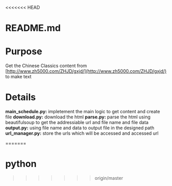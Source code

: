 <<<<<<< HEAD
# README.md

# Purpose
Get the Chinese Classics content from [http://www.zh5000.com/ZHJD/gxjd/](http://www.zh5000.com/ZHJD/gxjd/) to make text

# Details 
**main_schedule.py:** impletement the main logic to get content and create file
**download.py:** download the html 
**parse.py:** parse the html using beautifulsoup to get the addressiable url and file name and file data
**output.py:** using file name and data to output file in the designed path
**url_manager.py:** store the urls which will be accessed and accessed url

[ http://www.zh5000.com/ZHJD/gxjd/]: http://www.zh5000.com/ZHJD/gxjd/

=======
# python
>>>>>>> origin/master
